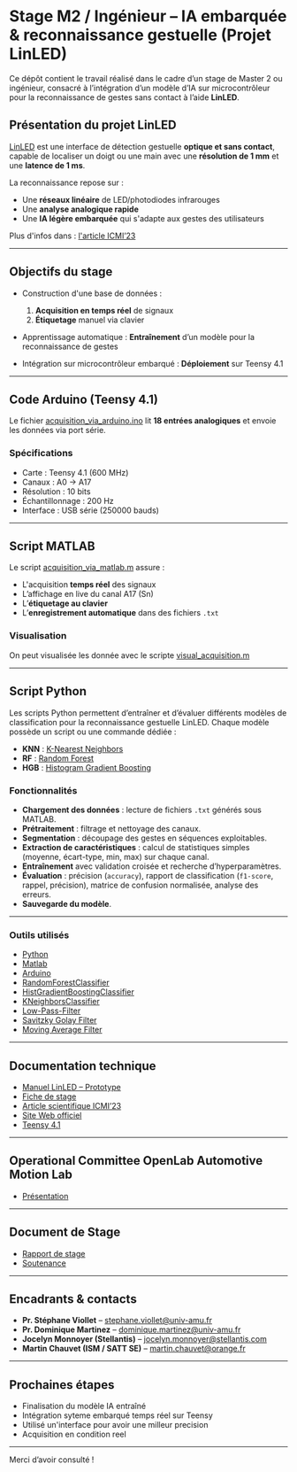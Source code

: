 # Stage M2 / Ingénieur – IA embarquée & reconnaissance gestuelle (Projet LinLED)

Ce dépôt contient le travail réalisé dans le cadre d’un stage de Master 2 ou ingénieur, consacré à l’intégration d’un modèle d’IA sur microcontrôleur pour la reconnaissance de gestes sans contact à l’aide **LinLED**.

## Présentation du projet LinLED

[LinLED](https://linled.univ-amu.fr) est une interface de détection gestuelle **optique et sans contact**, capable de localiser un doigt ou une main avec une **résolution de 1 mm** et une **latence de 1 ms**.

La reconnaissance repose sur :
- Une **réseaux linéaire** de LED/photodiodes infrarouges
- Une **analyse analogique rapide**
- Une **IA légère embarquée** qui s'adapte aux gestes des utilisateurs

Plus d'infos dans : [l'article ICMI’23](Docs/icmi23companion-56.pdf)

---

## Objectifs du stage

  - Construction d'une base de données :
    1. **Acquisition en temps réel** de signaux
    2. **Étiquetage** manuel via clavier
  
  - Apprentissage automatique :
    **Entraînement** d’un modèle pour la reconnaissance de gestes

  - Intégration sur microcontrôleur embarqué :
    **Déploiement** sur Teensy 4.1

---

## Code Arduino (Teensy 4.1)

Le fichier [acquisition_via_arduino.ino](Algorithm/acquisition_via_arduino.ino) lit **18 entrées analogiques** et envoie les données via port série.

### Spécifications

- Carte : Teensy 4.1 (600 MHz)
- Canaux : A0 → A17
- Résolution : 10 bits
- Échantillonnage : 200 Hz
- Interface : USB série (250000 bauds)

---

## Script MATLAB 

Le script [acquisition_via_matlab.m](Algorithm/acquisition_via_matlab.m) assure :
- L'acquisition **temps réel** des signaux
- L’affichage en live du canal A17 (Sn)
- L’**étiquetage au clavier**
- L’**enregistrement automatique** dans des fichiers `.txt`

### Visualisation

On peut visualisée les donnée avec le scripte [visual_acquisition.m](Algorithm/visual_acquisition.m)


---
## Script Python

Les scripts Python permettent d’entraîner et d’évaluer différents modèles de classification pour la reconnaissance gestuelle LinLED.
Chaque modèle possède un script ou une commande dédiée :

- **KNN** : [K-Nearest Neighbors](Algorithm/K-NearestNeighbors.py)
- **RF** : [Random Forest](Algorithm/RandomForest.py) 
- **HGB** : [Histogram Gradient Boosting](Algorithm/HistGradientBoosting.py)


### Fonctionnalités

* **Chargement des données** : lecture de fichiers `.txt` générés sous MATLAB.
* **Prétraitement** : filtrage et nettoyage des canaux.
* **Segmentation** : découpage des gestes en séquences exploitables.
* **Extraction de caractéristiques** : calcul de statistiques simples (moyenne, écart-type, min, max) sur chaque canal.
* **Entraînement** avec validation croisée et recherche d’hyperparamètres.
* **Évaluation** : précision (`accuracy`), rapport de classification (`f1-score`, rappel, précision), matrice de confusion normalisée, analyse des erreurs.
* **Sauvegarde du modèle**.


---

### Outils utilisés

- [Python](https://docs.python.org/3/)
- [Matlab](https://fr.mathworks.com/products/matlab.html)
- [Arduino](https://www.arduino.cc/)
- [RandomForestClassifier](https://scikit-learn.org/stable/modules/generated/sklearn.ensemble.RandomForestClassifier.html)
- [HistGradientBoostingClassifier](https://scikit-learn.org/stable/modules/generated/sklearn.ensemble.HistGradientBoostingClassifier.html)
- [KNeighborsClassifier](https://scikit-learn.org/stable/modules/generated/sklearn.neighbors.KNeighborsClassifier.html)
- [Low-Pass-Filter](https://fr.mathworks.com/discovery/low-pass-filter.html)
- [Savitzky Golay Filter](https://www.weisang.com/en/support/know/flexpro-documentation/analyzing-data-mathematically/reference/fpscript-functions/filtering-and-smoothing/savitzkygolayfilter/)
- [Moving Average Filter](https://fr.mathworks.com/help/signal/ug/signal-smoothing.html#SignalSmoothingExample-2)

---

## Documentation technique

- [Manuel LinLED – Prototype](Docs/LinLED_Prototype_Manual_2024-08-26.pdf)
- [Fiche de stage](Docs/stage_ML_M2_2025.pdf)
- [Article scientifique ICMI’23](Docs/icmi23companion-56.pdf)
- [Site Web officiel](https://linled.univ-amu.fr)
- [Teensy 4.1](https://www.pjrc.com/store/teensy41.html)

---

## Operational Committee OpenLab Automotive Motion Lab

- [Présentation](Docs/presentaton_LinLED_OpenLAB.pdf)


---

## Document de Stage
- [Rapport de stage](Docs/LinLED_Prototype_Manual_2024-08-26.pdf)
- [Soutenance](Docs/LinLED_Prototype_Manual_2024-08-26.pdf)

---

## Encadrants & contacts

- **Pr. Stéphane Viollet** – stephane.viollet@univ-amu.fr  
- **Pr. Dominique Martinez** – dominique.martinez@univ-amu.fr  
- **Jocelyn Monnoyer (Stellantis)** – jocelyn.monnoyer@stellantis.com  
- **Martin Chauvet (ISM / SATT SE)** – martin.chauvet@orange.fr

---

## Prochaines étapes

- Finalisation du modèle IA entraîné
- Intégration syteme embarqué temps réel sur Teensy 
- Utilisé un'interface pour avoir une milleur precision
- Acquisition en condition reel

---

Merci d’avoir consulté !
